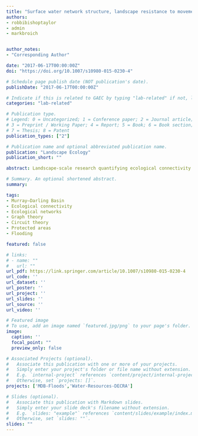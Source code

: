 ```yaml
---
title: "Surface water network structure, landscape resistance to movement and flooding vital for maintaining ecological connectivity across Australia’s largest river basin"
authors:
- robbibishoptaylor
- admin
- markbroich


author_notes:
- "Corresponding Author"

date: "2017-06-17T00:00:00Z"
doi: "https://doi.org/10.1007/s10980-015-0230-4"

# Schedule page publish date (NOT publication's date).
publishDate: "2017-06-17T00:00:00Z"

# Indicate if this is related to GAEC by typing "lab-related" if not, leave blank
categories: "lab-related"

# Publication type.
# Legend: 0 = Uncategorized; 1 = Conference paper; 2 = Journal article;
# 3 = Preprint / Working Paper; 4 = Report; 5 = Book; 6 = Book section;
# 7 = Thesis; 8 = Patent
publication_types: ["2"]

# Publication name and optional abbreviated publication name.
publication: "Landscape Ecology"
publication_short: ""

abstract: Landscape-scale research quantifying ecological connectivity is required to maintain the viability of populations in dynamic environments increasingly impacted by anthropogenic modification and environmental change. To evaluate how surface water network structure, landscape resistance to movement, and flooding affect the connectivity of amphibian habitats within the Murray–Darling Basin (MDB), a highly modified but ecologically significant region of south-eastern Australia. We evaluated potential connectivity network graphs based on circuit theory, Euclidean and least-cost path distances for two amphibian species with different dispersal abilities, and used graph theory metrics to compare regional- and patch-scale connectivity across a range of flooding scenarios. Circuit theory graphs were more connected than Euclidean and least-cost equivalents in floodplain environments, and less connected in highly modified or semi-arid regions. Habitat networks were highly fragmented for both species, with flooding playing a crucial role in facilitating landscape-scale connectivity. Both formally and informally protected habitats were more likely to form important connectivity “hubs” or “stepping stones” compared to non-protected habitats, and increased in importance with flooding. Surface water network structure and the quality of the intervening landscape matrix combine to affect the connectivity of MDB amphibian habitats in ways which vary spatially and in response to flooding. Our findings highlight the importance of utilising organism-relevant connectivity models which incorporate landscape resistance to movement, and accounting for dynamic landscape-scale processes such as flooding when quantifying connectivity to inform the conservation of dynamic and highly modified environments.

# Summary. An optional shortened abstract.
summary: 

tags:
- Murray–Darling Basin
- Ecological connectivity
- Ecological networks
- Graph theory
- Circuit theory
- Protected areas
- Flooding

featured: false

# links:
# - name: ""
#   url: ""
url_pdf: https://link.springer.com/article/10.1007/s10980-015-0230-4
url_code: ''
url_dataset: ''
url_poster: ''
url_project: ''
url_slides: ''
url_source: ''
url_video: ''

# Featured image
# To use, add an image named `featured.jpg/png` to your page's folder. 
image:
  caption: ''
  focal_point: ""
  preview_only: false

# Associated Projects (optional).
#   Associate this publication with one or more of your projects.
#   Simply enter your project's folder or file name without extension.
#   E.g. `internal-project` references `content/project/internal-project/index.md`.
#   Otherwise, set `projects: []`.
projects: ['MDB-Floods','Water-Resources-DECRA']

# Slides (optional).
#   Associate this publication with Markdown slides.
#   Simply enter your slide deck's filename without extension.
#   E.g. `slides: "example"` references `content/slides/example/index.md`.
#   Otherwise, set `slides: ""`.
slides: ""
---
```



